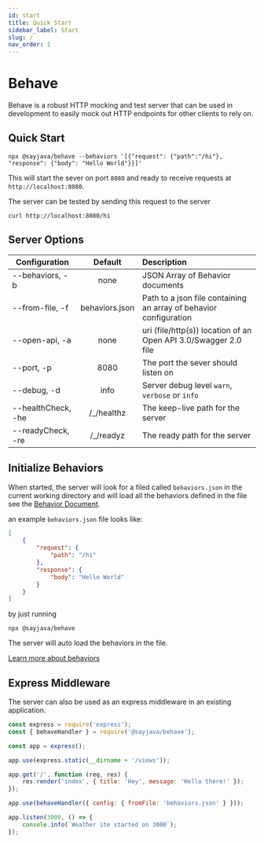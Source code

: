 ```yaml
---
id: start
title: Quick Start
sidebar_label: Start
slug: /
nav_order: 1
---
```


# Behave

Behave is a robust HTTP mocking and test server that can be used in development to easily mock out HTTP endpoints for other clients to rely on.

## Quick Start

```shell
npx @sayjava/behave --behaviors '[{"request": {"path":"/hi"}, "response": {"body": "Hello World"}}]'
```

This will start the sever on port `8080` and ready to receive requests at `http://localhost:8080`.

The server can be tested by sending this request to the server

```shell
curl http://localhost:8080/hi
```

## Server Options

| Configuration       |    Default     | Description                                                       |
| ------------------- | :------------: | :---------------------------------------------------------------- |
| \--behaviors, -b    |      none      | JSON Array of Behavior documents                                  |
| \--from-file, -f    | behaviors.json | Path to a json file containing an array of behavior configuration |
| \--open-api, -a     |      none      | uri (file/http(s)) location of an Open API 3.0/Swagger 2.0 file   |
| \--port, -p         |      8080      | The port the sever should listen on                               |
| \--debug, -d        |      info      | Server debug level `warn`, `verbose` or `info`                    |
| \--healthCheck, -he |  /\_/healthz   | The keep-live path for the server                                 |
| \--readyCheck, -re  |   /\_/readyz   | The ready path for the server                                     |

## Initialize Behaviors

When started, the server will look for a filed called `behaviors.json` in the current working directory and will load all the behaviors defined in the file see the [Behavior Document](/guide).

an example `behaviors.json` file looks like:

```json
[
    {
        "request": {
            "path": "/hi"
        },
        "response": {
            "body": "Hello World"
        }
    }
]
```

by just running

```shell
npx @sayjava/behave
```

The server will auto load the behaviors in the file.

[Learn more about behaviors](/guide)

## Express Middleware

The server can also be used as an express middleware in an existing application.

```javascript
const express = require('express');
const { behaveHandler } = require('@sayjava/behave');

const app = express();

app.use(express.static(__dirname + '/views'));

app.get('/', function (req, res) {
    res.render('index', { title: 'Hey', message: 'Hello there!' });
});

app.use(behaveHandler({ config: { fromFile: 'behaviors.json' } }));

app.listen(3000, () => {
    console.info(`Weather ite started on 3000`);
});
```
